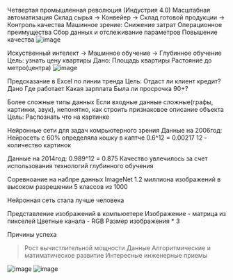 Четвертая промышленная революция (Индустрия 4.0)
Масштабная автоматизация
Склад сырья -> Конвейер -> Склад готовой продукции -> Контроль качества
Машинное зрение:
Снижение затрат
Операционное преимущества 
Сбор данных и отслеживание параметров
Повышение качества
![image](https://user-images.githubusercontent.com/97594483/188415362-ab0c1eb3-01d0-4336-b2a9-ebaef900d6e6.png)


Искуственный интелект -> Машинное обучение -> Глубинное обучение
Цель: узнать цену квартиры
Дано:
Площадь квартиры
Растояние до метро(центра)
![image](https://user-images.githubusercontent.com/97594452/190994444-09602a42-2a23-40a2-af82-fde7007d03ac.png)

Предсказание в Excel по линии тренда
Цель: 
Отдаст ли клиент кредит?
Дано
Где работает
Какая зарплата
Была ли просрочка 90+?


Более сложные типы данных
Если входные данные сложные(графы, картинки, звук), непонятно, как строить признаковое описание объекта
Цель: Распознать что на картинке

Нейронные сети для задач комрьютерного зрения
Данные на 2006год:
Нейросеть с 60% определяла кошку в каптче
0.6^12 = 0.00217
12 - количество картинок

Данные на 2014год:
0.989^12 = 0.875
Качество увлечилось за счет использования технологий глубинного обучения

Соревноание на наблре данных ImageNet
1.2 миллиона изображений в высоком разрешении
5 классов из 1000

Нейронная сеть стала лучше человека

Представление изображений в компьюетере
Изображение - матрица из пикселей
Цветные канала - RGB
Размер изображения * 3

Причины успеха
> Рост вычистлительной мощности
> Данные
> Алгоритмические и матиматическое развитие
> Интересные инженерные приемы





![image](https://user-images.githubusercontent.com/97594452/196616586-3b35575e-ca6e-4cb2-8650-d64f4500c205.png)
![image](https://user-images.githubusercontent.com/97594452/194004919-f329a8c5-bfc1-4344-beb7-80f105228a65.png)


















